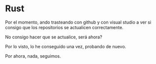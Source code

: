 # Rust

Por el momento, ando trasteando con github y con visual studio a ver si consigo que los repositorios se actualicen correctamente.

No consigo hacer que se actualice, será ahora?

Por lo visto, lo he conseguido una vez, probando de nuevo.

Por ahora, nada, seguimos.
